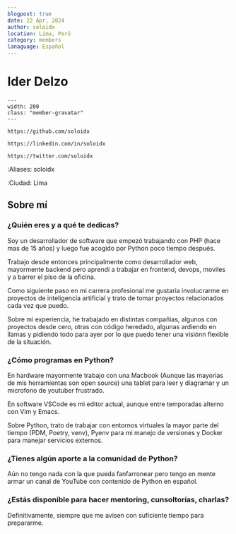 ```yaml
---
blogpost: true
date: 22 Apr, 2024
author: soloidx
location: Lima, Perú
category: members
lanaguage: Español
---
```


# Ider Delzo

```{gravatar} soloidx@gmail.com
---
width: 200
class: "member-gravatar"
---
```

```{rst-class} i-icon social-media github
https://github.com/soloidx
```
```{rst-class} i-icon social-media linkedin
https://linkedin.com/in/soloidx
```
```{rst-class} i-icon social-media x-twitter
https://twitter.com/soloidx
```

:Aliases: soloidx

:Ciudad: Lima

## Sobre mí

### ¿Quién eres y a qué te dedicas?

Soy un desarrollador de software que empezó trabajando con PHP (hace mas de 15 años) y luego fue acogido por Python poco tiempo después.

Trabajo desde entonces principalmente como desarrollador web, mayormente backend pero aprendí a trabajar en frontend, devops, moviles y a barrer el piso de la oficina.

Como siguiente paso en mi carrera profesional me gustaria involucrarme en proyectos de inteligencia artificial y trato de tomar proyectos relacionados cada vez que puedo.

Sobre mi experiencia, he trabajado en distintas compañias, algunos con proyectos desde cero, otras con código heredado, algunas ardiendo en llamas y pidiendo todo para ayer por lo que puedo tener una visiónn flexible de la situación.


### ¿Cómo programas en Python?

En hardware mayormente trabajo con una Macbook (Aunque las mayorias de mis herramientas son open source) una tablet para leer y diagramar y un microfono de youtuber frustrado.

En software VSCode es mi editor actual, aunque entre temporadas alterno con Vim y Emacs.

Sobre Python, trato de trabajar con entornos virtuales la mayor parte del tiempo (PDM, Poetry, venv), Pyenv para mi manejo de versiones y Docker para manejar servicios externos.

### ¿Tienes algún aporte a la comunidad de Python?

Aún no tengo nada con la que pueda fanfarronear pero tengo en mente armar un canal de YouTube con contenido de Python en español.

### ¿Estás disponible para hacer mentoring, cunsoltorías, charlas?

Definitivamente, siempre que me avisen con suficiente tiempo para prepararme.
